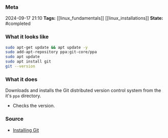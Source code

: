 ### Meta
2024-09-17 21:10
**Tags:** [[linux_fundamentals]] [[linux_installations]]
**State:** #completed 

### What it looks like
```bash
sudo apt-get update && apt update -y
sudo add-apt-repository ppa:git-core/ppa
sudo apt update
sudo apt install git
git --version
```

### What it does
  Downloads and installs the Git distributed version control system from the it's `ppa` directory.
- Checks the version.

### Source
- [Installing Git](https://www.theodinproject.com/lessons/foundations-setting-up-git#step-1-install-git)
